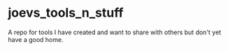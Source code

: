 joevs_tools_n_stuff
===================

A repo for tools I have created and want to share with others but don't yet have a good home.
